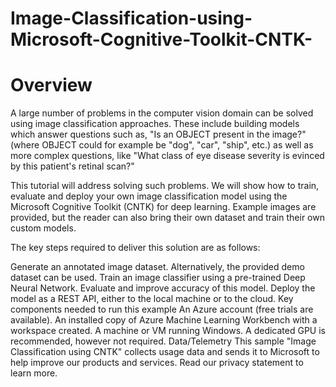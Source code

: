 # Image-Classification-using-Microsoft-Cognitive-Toolkit-CNTK-



# Overview



A large number of problems in the computer vision domain can be solved using image classification approaches. These include building models which answer questions such as, "Is an OBJECT present in the image?" (where OBJECT could for example be "dog", "car", "ship", etc.) as well as more complex questions, like "What class of eye disease severity is evinced by this patient's retinal scan?"

This tutorial will address solving such problems. We will show how to train, evaluate and deploy your own image classification model using the Microsoft Cognitive Toolkit (CNTK) for deep learning. Example images are provided, but the reader can also bring their own dataset and train their own custom models.

The key steps required to deliver this solution are as follows:

Generate an annotated image dataset. Alternatively, the provided demo dataset can be used.
Train an image classifier using a pre-trained Deep Neural Network.
Evaluate and improve accuracy of this model.
Deploy the model as a REST API, either to the local machine or to the cloud.
Key components needed to run this example
An Azure account (free trials are available).
An installed copy of Azure Machine Learning Workbench with a workspace created.
A machine or VM running Windows.
A dedicated GPU is recommended, however not required.
Data/Telemetry
This sample "Image Classification using CNTK" collects usage data and sends it to Microsoft to help improve our products and services. Read our privacy statement to learn more.

